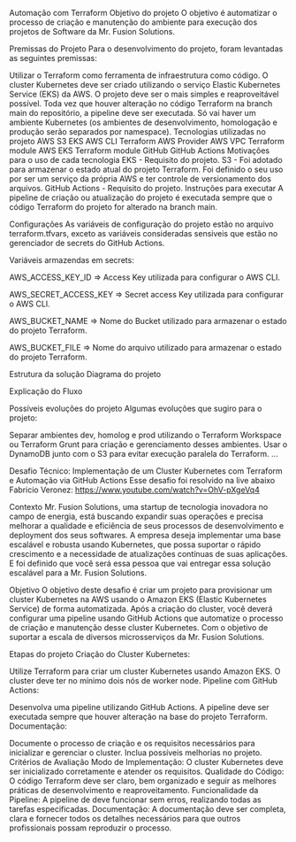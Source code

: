 Automação com Terraform
Objetivo do projeto
O objetivo é automatizar o processo de criação e manutenção do ambiente para execução dos projetos de Software da Mr. Fusion Solutions.

Premissas do Projeto
Para o desenvolvimento do projeto, foram levantadas as seguintes premissas:

Utilizar o Terraform como ferramenta de infraestrutura como código.
O cluster Kubernetes deve ser criado utilizando o serviço Elastic Kubernetes Service (EKS) da AWS.
O projeto deve ser o mais simples e reaproveitável possível.
Toda vez que houver alteração no código Terraform na branch main do repositório, a pipeline deve ser executada.
Só vai haver um ambiente Kubernetes (os ambientes de desenvolvimento, homologação e produção serão separados por namespace).
Tecnologias utilizadas no projeto
AWS
S3
EKS
AWS CLI
Terraform
AWS Provider
AWS VPC Terraform module
AWS EKS Terraform module
GitHub
GitHub Actions
Motivações para o uso de cada tecnologia
EKS - Requisito do projeto.
S3 - Foi adotado para armazenar o estado atual do projeto Terraform. Foi definido o seu uso por ser um serviço da própria AWS e ter controle de versionamento dos arquivos.
GitHub Actions - Requisito do projeto.
Instruções para executar
A pipeline de criação ou atualização do projeto é executada sempre que o código Terraform do projeto for alterado na branch main.

Configurações
As variáveis de configuração do projeto estão no arquivo terraform.tfvars, exceto as variáveis consideradas sensiveis que estão no gerenciador de secrets do GitHub Actions.

Variáveis armazendas em secrets:

AWS_ACCESS_KEY_ID => Access Key utilizada para configurar o AWS CLI.

AWS_SECRET_ACCESS_KEY => Secret access Key utilizada para configurar o AWS CLI.

AWS_BUCKET_NAME => Nome do Bucket utilizado para armazenar o estado do projeto Terraform.

AWS_BUCKET_FILE => Nome do arquivo utilizado para armazenar o estado do projeto Terraform.

Estrutura da solução
Diagrama do projeto

Explicação do Fluxo

Possíveis evoluções do projeto
Algumas evoluções que sugiro para o projeto:

Separar ambientes dev, homolog e prod utilizando o Terraform Workspace ou Terraform Grunt para criação e gerenciamento desses ambientes.
Usar o DynamoDB junto com o S3 para evitar execução paralela do Terraform.
...

Desafio Técnico: Implementação de um Cluster Kubernetes com Terraform e Automação via GitHub Actions
Esse desafio foi resolvido na live abaixo Fabricio Veronez:
https://www.youtube.com/watch?v=OhV-pXgeVq4

Contexto
Mr. Fusion Solutions, uma startup de tecnologia inovadora no campo de energia, está buscando expandir suas operações e precisa melhorar a qualidade e eficiência de seus processos de desenvolvimento e deployment dos seus softwares. A empresa deseja implementar uma base escalável e robusta usando Kubernetes, que possa suportar o rápido crescimento e a necessidade de atualizações contínuas de suas aplicações. E foi definido que você será essa pessoa que vai entregar essa solução escalável para a Mr. Fusion Solutions.

Objetivo
O objetivo deste desafio é criar um projeto para provisionar um cluster Kubernetes na AWS usando o Amazon EKS (Elastic Kubernetes Service) de forma automatizada. Após a criação do cluster, você deverá configurar uma pipeline usando GitHub Actions que automatize o processo de criação e manutenção desse cluster Kubernetes. Com o objetivo de suportar a escala de diversos microsserviços da Mr. Fusion Solutions.

Etapas do projeto
Criação do Cluster Kubernetes:

Utilize Terraform para criar um cluster Kubernetes usando Amazon EKS.
O cluster deve ter no mínimo dois nós de worker node.
Pipeline com GitHub Actions:

Desenvolva uma pipeline utilizando GitHub Actions.
A pipeline deve ser executada sempre que houver alteração na base do projeto Terraform.
Documentação:

Documente o processo de criação e os requisitos necessários para inicializar e gerenciar o cluster.
Inclua possíveis melhorias no projeto.
Critérios de Avaliação
Modo de Implementação: O cluster Kubernetes deve ser inicializado corretamente e atender os requisitos.
Qualidade do Código: O código Terraform deve ser claro, bem organizado e seguir as melhores práticas de desenvolvimento e reaproveitamento.
Funcionalidade da Pipeline: A pipeline de deve funcionar sem erros, realizando todas as tarefas especificadas.
Documentação: A documentação deve ser completa, clara e fornecer todos os detalhes necessários para que outros profissionais possam reproduzir o processo.
